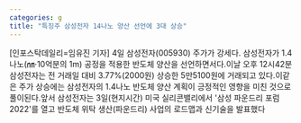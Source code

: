 ```yaml
---
categories: g
title: "특징주 삼성전자 14나노 양산 선언에 3대 상승"
---
```

[인포스탁데일리=임유진 기자] 4일 삼성전자(005930) 주가가 강세다. 삼성전자가 1.4나노(㎚·10억분의 1m) 공정을 적용한 반도체 양산을 선언하면서다.이날 오후 12시42분 삼성전자는 전 거래일 대비 3.77%(2000원) 상승한 5만5100원에 거래되고 있다.이같은 주가 상승에는 삼성전자의 1.4나노 반도체 양산 계획이 긍정적인 영향을 미친 것으로 풀이된다.앞서 삼성전자는 3일(현지시간) 미국 실리콘밸리에서 &#39;삼성 파운드리 포럼 2022&#39;를 열고 반도체 위탁 생산(파운드리) 사업의 로드맵과 신기술을 발표했다